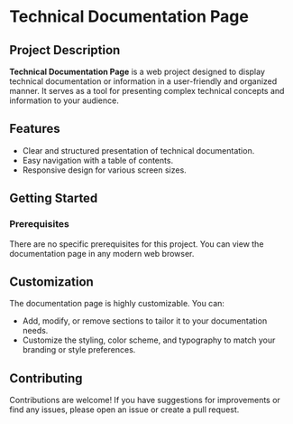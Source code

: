 # Technical Documentation Page

## Project Description

**Technical Documentation Page** is a web project designed to display technical documentation or information in a user-friendly and organized manner. It serves as a tool for presenting complex technical concepts and information to your audience.

## Features

- Clear and structured presentation of technical documentation.
- Easy navigation with a table of contents.
- Responsive design for various screen sizes.

## Getting Started

### Prerequisites

There are no specific prerequisites for this project. You can view the documentation page in any modern web browser.
## Customization

The documentation page is highly customizable. You can:

- Add, modify, or remove sections to tailor it to your documentation needs.
- Customize the styling, color scheme, and typography to match your branding or style preferences.

## Contributing

Contributions are welcome! If you have suggestions for improvements or find any issues, please open an issue or create a pull request.
